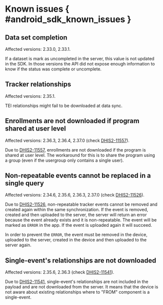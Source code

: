 # Known issues { #android_sdk_known_issues }

## Data set completion

Affected versions: 2.33.0, 2.33.1.

If a dataset is mark as uncompleted in the server, this value is not updated in the SDK. In those versions the API did not expose enough information to know if the status was complete or uncomplete.

## Tracker relationships

Affected versions: 2.35.1.

TEI relationships might fail to be downloaded at data sync.

## Enrollments are not downloaded if program shared at user level

Affected versions: 2.36.3, 2.36.4, 2.37.0 (check [DHIS2-11557](https://jira.dhis2.org/browse/DHIS2-11557)).

Due to [DHIS2-11557](https://jira.dhis2.org/browse/DHIS2-11557), enrollments are not downloaded if the program is shared at user level. The workaround for this is to share the program using a group (even if the usergroup only contains a single user).

## Non-repeatable events cannot be replaced in a single query

Affected versions: 2.34.6, 2.35.6, 2.36.3, 2.37.0 (check [DHIS2-11526](https://jira.dhis2.org/browse/DHIS2-11526)).

Due to [DHIS2-11526](https://jira.dhis2.org/browse/DHIS2-11526), non-repeatable tracker events cannot be removed and created again within the same synchronization. If the event is removed, created and then uploaded to the server, the server will return an error because the event already exists and it is non-repeatable. The event will be marked as `ERROR` in the app. If the event is uploaded again it will succeed.

In order to prevent the `ERROR`, the event must be removed in the device, uploaded to the server, created in the device and then uploaded to the server again.

## Single-event's relationships are not downloaded

Affected versions: 2.35.6, 2.36.3 (check [DHIS2-11541](https://jira.dhis2.org/browse/DHIS2-11541)).

Due to [DHIS2-11541](https://jira.dhis2.org/browse/DHIS2-11541), single-event's relationships are not included in the payload and are not downloaded from the server. It means that the device is not aware about existing relationships where to "FROM" component is a single-event.